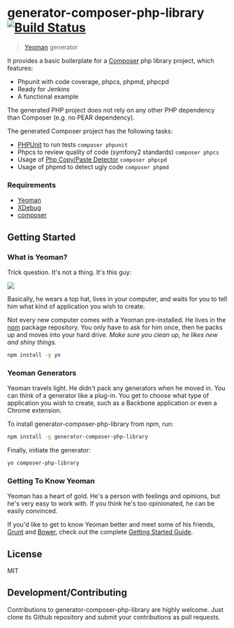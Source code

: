 # generator-composer-php-library [![Build Status](https://secure.travis-ci.org/rbarilani/generator-composer-php-library.png?branch=master)](https://travis-ci.org/rbarilani/generator-composer-php-library)

> [Yeoman](http://yeoman.io) generator

It provides a basic boilerplate for a [Composer](http://getcomposer.org) php library project, which features:

* Phpunit with code coverage, phpcs, phpmd, phpcpd
* Ready for Jenkins
* A functional example

The generated PHP project does not rely on any other PHP dependency than Composer (e.g. no PEAR dependency).

The generated Composer project has the following tasks:

* [PHPUnit](http://phpunit.de/) to run tests ```composer phpunit```
* Phpcs to review quality of code (symfony2 standards) ```composer phpcs```
* Usage of [Php Copy/Paste Detector](https://github.com/sebastianbergmann/phpcpd) ```composer phpcpd```
* Usage of phpmd to detect ugly code ```composer phpmd```


### Requirements

* [Yeoman](http://yeoman.io/)
* [XDebug](http://xdebug.org/docs/install)
* [composer](https://getcomposer.org/download/) 


## Getting Started

### What is Yeoman?

Trick question. It's not a thing. It's this guy:

![](http://i.imgur.com/JHaAlBJ.png)

Basically, he wears a top hat, lives in your computer, and waits for you to tell him what kind of application you wish to create.

Not every new computer comes with a Yeoman pre-installed. He lives in the [npm](https://npmjs.org) package repository. You only have to ask for him once, then he packs up and moves into your hard drive. *Make sure you clean up, he likes new and shiny things.*

```bash
npm install -g yo
```

### Yeoman Generators

Yeoman travels light. He didn't pack any generators when he moved in. You can think of a generator like a plug-in. You get to choose what type of application you wish to create, such as a Backbone application or even a Chrome extension.

To install generator-composer-php-library from npm, run:

```bash
npm install -g generator-composer-php-library
```

Finally, initiate the generator:

```bash
yo composer-php-library
```

### Getting To Know Yeoman

Yeoman has a heart of gold. He's a person with feelings and opinions, but he's very easy to work with. If you think he's too opinionated, he can be easily convinced.

If you'd like to get to know Yeoman better and meet some of his friends, [Grunt](http://gruntjs.com) and [Bower](http://bower.io), check out the complete [Getting Started Guide](https://github.com/yeoman/yeoman/wiki/Getting-Started).


## License

MIT

## Development/Contributing

Contributions to generator-composer-php-library are highly welcome. Just clone its Github repository and submit your contributions as pull requests. 


